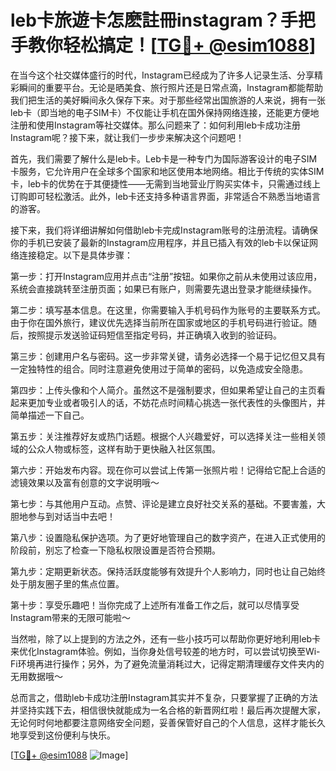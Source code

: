 # leb卡旅遊卡怎麽註冊instagram？手把手教你轻松搞定！[[TG💪+ @esim1088](https://t.me/s/esim1088)]

在当今这个社交媒体盛行的时代，Instagram已经成为了许多人记录生活、分享精彩瞬间的重要平台。无论是晒美食、旅行照片还是日常点滴，Instagram都能帮助我们把生活的美好瞬间永久保存下来。对于那些经常出国旅游的人来说，拥有一张leb卡（即当地的电子SIM卡）不仅能让手机在国外保持网络连接，还能更方便地注册和使用Instagram等社交媒体。那么问题来了：如何利用leb卡成功注册Instagram呢？接下来，就让我们一步步来解决这个问题吧！

首先，我们需要了解什么是leb卡。Leb卡是一种专门为国际游客设计的电子SIM卡服务，它允许用户在全球多个国家和地区使用本地网络。相比于传统的实体SIM卡，leb卡的优势在于其便捷性——无需到当地营业厅购买实体卡，只需通过线上订购即可轻松激活。此外，leb卡还支持多种语言界面，非常适合不熟悉当地语言的游客。

接下来，我们将详细讲解如何借助leb卡完成Instagram账号的注册流程。请确保你的手机已安装了最新的Instagram应用程序，并且已插入有效的leb卡以保证网络连接稳定。以下是具体步骤：

第一步：打开Instagram应用并点击“注册”按钮。如果你之前从未使用过该应用，系统会直接跳转至注册页面；如果已有账户，则需要先退出登录才能继续操作。

第二步：填写基本信息。在这里，你需要输入手机号码作为账号的主要联系方式。由于你在国外旅行，建议优先选择当前所在国家或地区的手机号码进行验证。随后，按照提示发送验证码短信至指定号码，并正确填入收到的验证码。

第三步：创建用户名与密码。这一步非常关键，请务必选择一个易于记忆但又具有一定独特性的组合。同时注意避免使用过于简单的密码，以免造成安全隐患。

第四步：上传头像和个人简介。虽然这不是强制要求，但如果希望让自己的主页看起来更加专业或者吸引人的话，不妨花点时间精心挑选一张代表性的头像图片，并简单描述一下自己。

第五步：关注推荐好友或热门话题。根据个人兴趣爱好，可以选择关注一些相关领域的公众人物或标签，这样有助于更快融入社区氛围。

第六步：开始发布内容。现在你可以尝试上传第一张照片啦！记得给它配上合适的滤镜效果以及富有创意的文字说明哦～

第七步：与其他用户互动。点赞、评论是建立良好社交关系的基础。不要害羞，大胆地参与到对话当中去吧！

第八步：设置隐私保护选项。为了更好地管理自己的数字资产，在进入正式使用的阶段前，别忘了检查一下隐私权限设置是否符合预期。

第九步：定期更新状态。保持活跃度能够有效提升个人影响力，同时也让自己始终处于朋友圈子里的焦点位置。

第十步：享受乐趣吧！当你完成了上述所有准备工作之后，就可以尽情享受Instagram带来的无限可能啦～

当然啦，除了以上提到的方法之外，还有一些小技巧可以帮助你更好地利用leb卡来优化Instagram体验。例如，当你身处信号较差的地方时，可以尝试切换至Wi-Fi环境再进行操作；另外，为了避免流量消耗过大，记得定期清理缓存文件夹内的无用数据哦～

总而言之，借助leb卡成功注册Instagram其实并不复杂，只要掌握了正确的方法并坚持实践下去，相信很快就能成为一名合格的新晋网红啦！最后再次提醒大家，无论何时何地都要注意网络安全问题，妥善保管好自己的个人信息，这样才能长久地享受到这份便利与快乐。

[[TG💪+ @esim1088](https://t.me/s/esim1088) ![Image](https://i.postimg.cc/4NQfJmqS/Snipaste-2025-05-13-00-14-12.png)]